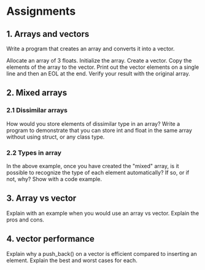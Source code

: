 # Assignments

## 1. Arrays and vectors
Write a program that creates an array and converts it into a vector.

Allocate an array of 3 floats.
Initialize the array.
Create a vector.
Copy the elements of the array to the vector.
Print out the vector elements on a single line and then an EOL at the end.
Verify your result with the original array.

## 2. Mixed arrays

### 2.1 Dissimilar arrays
How would you store elements of dissimilar type in an array? Write a program to demonstrate 
that you can store int and float in the same array without using struct, or any class type.

### 2.2 Types in array
In the above example, once you have created the "mixed" array, is it possible to recognize the type
of each element automatically? If so, or if not, why? Show with a code example.

## 3. Array vs vector
Explain with an example when you would use an array vs vector. Explain the pros and cons.

## 4. vector performance
Explain why a push_back() on a vector is efficient compared to inserting an element.
Explain the best and worst cases for each.
